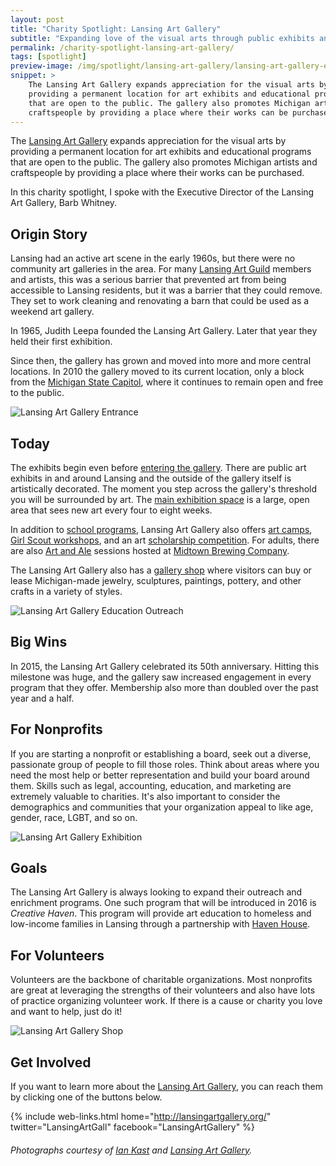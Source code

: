 ```yaml
---
layout: post
title: "Charity Spotlight: Lansing Art Gallery"
subtitle: "Expanding love of the visual arts through public exhibits and education."
permalink: /charity-spotlight-lansing-art-gallery/
tags: [spotlight]
preview-image: /img/spotlight/lansing-art-gallery/lansing-art-gallery-education.jpg
snippet: >
    The Lansing Art Gallery expands appreciation for the visual arts by
    providing a permanent location for art exhibits and educational programs
    that are open to the public. The gallery also promotes Michigan artists and
    craftspeople by providing a place where their works can be purchased.
---
```


The [Lansing Art Gallery][1] expands appreciation for the visual arts by providing a permanent location for art exhibits and educational programs that are open to the public. The gallery also promotes Michigan artists and craftspeople by providing a place where their works can be purchased.

In this charity spotlight, I spoke with the Executive Director of the Lansing Art Gallery, Barb Whitney.

## Origin Story

Lansing had an active art scene in the early 1960s, but there were no community art galleries in the area. For many [Lansing Art Guild][14] members and artists, this was a serious barrier that prevented art from being accessible to Lansing residents, but it was a barrier that they could remove. They set to work cleaning and renovating a barn that could be used as a weekend art gallery. 

In 1965, Judith Leepa founded the Lansing Art Gallery. Later that year they held their first exhibition.

Since then, the gallery has grown and moved into more and more central locations. In 2010 the gallery moved to its current location, only a block from the [Michigan State Capitol][15], where it continues to remain open and free to the public.

![][19]

## Today

The exhibits begin even before [entering the gallery][11]. There are public art exhibits in and around Lansing and the outside of the gallery itself is artistically decorated. The moment you step across the gallery's threshold you will be surrounded by art. The [main exhibition space][12] is a large, open area that sees new art every four to eight weeks.

In addition to [school programs][5], Lansing Art Gallery also offers [art camps][6], [Girl Scout workshops][7], and an art [scholarship competition][8]. For adults, there are also [Art and Ale][9] sessions hosted at [Midtown Brewing Company][10].

The Lansing Art Gallery also has a [gallery shop][13] where visitors can buy or lease Michigan-made jewelry, sculptures, paintings, pottery, and other crafts in a variety of styles.

![][16]

## Big Wins

In 2015, the Lansing Art Gallery celebrated its 50th anniversary. Hitting this milestone was huge, and the gallery saw increased engagement in every program that they offer. Membership also more than doubled over the past year and a half.

## For Nonprofits

If you are starting a nonprofit or establishing a board, seek out a diverse, passionate group of people to fill those roles. Think about areas where you need the most help or better representation and build your board around them. Skills such as legal, accounting, education, and marketing are extremely valuable to charities. It's also important to consider the demographics and communities that your organization appeal to like age, gender, race, LGBT, and so on.

![][17]

## Goals

The Lansing Art Gallery is always looking to expand their outreach and enrichment programs. One such program that will be introduced in 2016 is *Creative Haven*. This program will provide art education to homeless and low-income families in Lansing through a partnership with [Haven House][4].

## For Volunteers

Volunteers are the backbone of charitable organizations. Most nonprofits are great at leveraging the strengths of their volunteers and also have lots of practice organizing volunteer work. If there is a cause or charity you love and want to help, just do it!

![][18]

## Get Involved

If you want to learn more about the [Lansing Art Gallery][1], you can reach them by clicking one of the buttons below.

{% include web-links.html home="http://lansingartgallery.org/" twitter="LansingArtGall" facebook="LansingArtGallery" %}

###### Photographs courtesy of [Ian Kast][3] and [Lansing Art Gallery][1].



[1]: http://lansingartgallery.org/ "Lansing Art Gallery Homepage"
[2]: https://www.facebook.com/LansingArtGallery "Lansing Art Gallery on Facebook"
[3]: https://twitter.com/MrIanKast "Ian Kast on Twitter"
[4]: http://www.havenhouseel.org/ "Haven House Homepage"
[5]: http://lansingartgallery.org/in-school-and-after-school/ "Lansing Art Gallery School Programs"
[6]: http://lansingartgallery.org/summer-art-camp/ "Lansing Art Gallery Art Camp"
[7]: http://lansingartgallery.org/girl-scout-workshops/ "Lansing Art Gallery Girl Scout Workshops"
[8]: http://lansingartgallery.org/art-scholarship-alert/ "Lansing Art Gallery Scholarship Competition"
[9]: http://lansingartgallery.org/artandale/ "Lansing Art Gallery Art and Ale"
[10]: http://www.midtownbrewingco.com/ "Midtown Brewing Company Homepage"
[11]: http://lansingartgallery.org/virtual-tour/ "Lansing Art Gallery Virtual Tour"
[12]: http://lansingartgallery.org/exhibitions/ "Lansing Art Gallery Exhibitions"
[13]: http://lansingartgallery.org/gallery-shop/ "Lansing Art Gallery Shop"
[14]: http://midmichiganartguild.org/ "Mid-Michigan Art Guild"
[15]: http://www.michigan.org/property/state-capitol-building/ "Michigan State Capitol"
[16]: /img/spotlight/lansing-art-gallery/lansing-art-gallery-education.jpg "Lansing Art Gallery Education Outreach"
[17]: /img/spotlight/lansing-art-gallery/lansing-art-gallery-exhibit.jpg "Lansing Art Gallery Exhibition"
[18]: /img/spotlight/lansing-art-gallery/lansing-art-gallery-shop.jpg "Lansing Art Gallery Shop"
[19]: /img/spotlight/lansing-art-gallery/lansing-art-gallery-entrance.jpg "Lansing Art Gallery Entrance"
